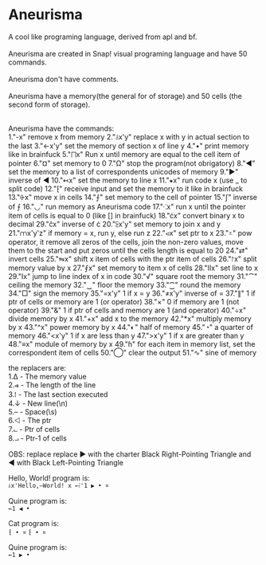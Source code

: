 # Aneurisma <br>
A cool like programing language, derived from apl and bf. <br> <br>
Aneurisma are created in Snap! visual programing language and have 50 commands. <br> <br>
Aneurisma don't have comments. <br> <br>
Aneurisma have a memory(the general for of storage) and 50 cells (the second form of storage). <br> <br>

Aneurisma have the commands: <br>
1."-x" remove x from memory
2."⫰x'y" replace x with y in actual section to the last
3."←x'y" set the memory of section x of line y
4."•" print memory like in brainfuck
5."⨅x" Run x until memory are equal to the cell item of pointer
6."¤" set memory to 0
7."Ω" stop the program(not obrigatory)
8."◀" set the memory to a list of correspondents unicodes of memory
9."▶" inverse of ◀
10."↢x" set the memory to line x
11."⁕x" run code x (use _ to split code)
12."⁅" receive input and set the memory to it like in brainfuck
13."⨭x" move x in cells
14."⨍" set memory to the cell of pointer
15."ʃ" inverse of ⨍
16."◡" run memory as Aneurisma code
17."⁖x" run x until the pointer item of cells is equal to 0 (like [] in brainfuck)
18."ċx" convert binary x to decimal
29."ĉx" inverse of ċ
20."⫕x'y" set memory to join x and y
21."⩋x'y'z" if memory = x, run y, else run z
22."⪦x" set ptr to x
23."⩡" pow operator, it remove all zeros of the cells, join the non-zero values, move them to the start and put zeros until the cells length is equal to 20
24."⇄" invert cells
25."⇋x" shift x item of cells with the ptr item of cells
26."⨡x" split memory value by x
27."⨐x" set memory to item x of cells
28."Ⅱx" set line to x
29."Ⅰx" jump to line index of x in code
30."√" square root the memory
31."⁀" ceiling the memory
32."‿" floor the memory
33."⁐" round the memory
34."□" sign the memory
35."=x'y" 1 if x = y
36."≠x'y" inverse of =
37."∥" 1 if ptr of cells or memory are 1 (or operator)
38."×" 0 if memory are 1 (not operator)
39."&" 1 if ptr of cells and memory are 1 (and operator)
40."÷x" divide memory by x
41."+x" add x to the memory
42."*x" multiply memory by x
43."^x" power memory by x
44."◐" half of memory
45."◔" a quarter of memory
46."<x'y" 1 if x are less than y
47.">x'y" 1 if x are greater than y
48."≡x" module of memory by x
49."ɦ" for each item in memory list, set the correspondent item of cells
50."◯" clear the output
51."∿" sine of memory

the replacers are: <br>
1.Δ  - The memory value <br>
2.⩹  - The length of the line <br>
3.⁞  - The last section executed <br>
4.↓ - New line(\n) <br>
5.– - Space(\s) <br>
6.⨞  - The ptr <br>
7.⨽  - Ptr of cells <br>
8.⨼  - Ptr-1 of cells <br>

OBS: replace replace ▶ with the charter Black Right-Pointing Triangle and ◀ with Black Left-Pointing Triangle <br>

Hello, World! program is: <br>
 ```⫰x'Hello,–World! x ←⁞'1 ▶ • ¤```

Quine program is: <br>
 ```↢1 ◀ •```

Cat program is: <br>
 ```⁅ • ¤```
 ```⁅ • ¤```

Quine program is: <br>
 ```↢1 ▶ • ```
